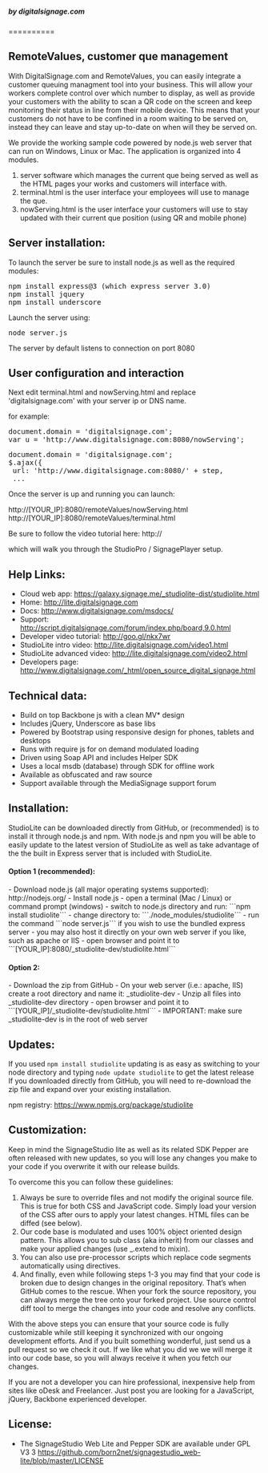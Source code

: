 <h5>by digitalsignage.com</h5> 
==========



RemoteValues, customer que management
---------------------------------------

With DigitalSignage.com and RemoteValues, you can easily integrate a customer queuing managment tool into your business.
This will allow your workers complete control over which number to display, as well as provide your customers with the ability to scan a QR code on the screen and keep monitoring their status in line from their mobile device.
This means that your customers do not have to be confined in a room waiting to be served on, instead they can leave and stay up-to-date on when will they be served on.

We provide the working sample code powered by node.js web server that can run on Windows, Linux or Mac.
The application is organized into 4 modules.

1. server software which manages the current que being served as well as the HTML pages your works and customers will interface with.
2. terminal.html is the user interface your employees will use to manage the que.
3. nowServing.html is the user interface your customers will use to stay updated with their current que position (using QR and mobile phone)

Server installation:
------------------------------------------------------------------------
To launch the server be sure to install node.js as well as the required modules:

<pre>
npm install express@3 (which express server 3.0)
npm install jquery
npm install underscore
</pre>

Launch the server using:

<pre>
node server.js
</pre>

The server by default listens to connection on port 8080

User configuration and interaction
------------------------------------------------------------------------
Next edit terminal.html and nowServing.html and replace 'digitalsignage.com' with your server ip or DNS name.

for example:

<pre>
document.domain = 'digitalsignage.com';
var u = 'http://www.digitalsignage.com:8080/nowServing';
</pre>

<pre>
document.domain = 'digitalsignage.com';
$.ajax({
 url: 'http://www.digitalsignage.com:8080/' + step,
 ...
</pre>

Once the server is up and running you can launch:

http://[YOUR_IP]:8080/remoteValues/nowServing.html
http://[YOUR_IP]:8080/remoteValues/terminal.html

Be sure to follow the video tutorial here:
http://

which will walk you through the StudioPro / SignagePlayer setup.


Help Links:
------------------------------------------------------------------------
- Cloud web app: https://galaxy.signage.me/_studiolite-dist/studiolite.html
- Home: http://lite.digitalsignage.com
- Docs: http://www.digitalsignage.com/msdocs/
- Support: http://script.digitalsignage.com/forum/index.php/board,9.0.html
- Developer video tutorial: http://goo.gl/nkx7wr
- StudioLite intro video: http://lite.digitalsignage.com/video1.html
- StudioLite advanced  video: http://lite.digitalsignage.com/video2.html
- Developers page: http://www.digitalsignage.com/_html/open_source_digital_signage.html

Technical data:
------------------------------------------------------------------------
- Build on top Backbone js with a clean MV* design
- Includes jQuery, Underscore as base libs
- Powered by Bootstrap using responsive design for phones, tablets and desktops
- Runs with require js for on demand modulated loading
- Driven using Soap API and includes Helper SDK
- Uses a local msdb (database) through SDK for offline work
- Available as obfuscated and raw source
- Support available through the MediaSignage support forum

Installation:
------------------------------------------------------------------------

StudioLite can be downloaded directly from GitHub, or (recommended) is to install it through node.js and npm.
With node.js and npm you will be able to easily update to the latest version of StudioLite as well as take advantage of the the built in Express server that is included with StudioLite.

<h4>Option 1 (recommended):</h4>
- Download node.js (all major operating systems supported): http://nodejs.org/
- Install node.js 
- open a terminal (Mac / Linux) or command prompt (windows)
- switch to node.js directory and run: ```npm install studiolite```
- change directory to: ```./node_modules/studiolite``` 
- run the command ```node server.js``` if you wish to use the bundled express server
- you may also host it directly on your own web server if you like, such as apache or IIS
- open browser and point it to ```[YOUR_IP]:8080/_studiolite-dev/studiolite.html```

<h4>Option 2:</h4>
- Download the zip from GitHub
- On your web server (i.e.: apache, IIS) create a root directory and name it: _studiolite-dev
- Unzip all files into _studiolite-dev directory
- open browser and point it to ```[YOUR_IP]/_studiolite-dev/studiolite.html```
- IMPORTANT: make sure _studiolite-dev is in the root of web server

Updates:
------------------------------------------------------------------------
If you used ```npm install studiolite``` updating is as easy as switching to your node directory and typing ```node update studiolite``` to get the latest release
If you downloaded directly from GitHub, you will need to re-download the zip file and expand over your existing installation.
 
npm registry: https://www.npmjs.org/package/studiolite 

Customization:
------------------------------------------------------------------------
Keep in mind the SignageStudio lite as well as its related SDK Pepper are often released with new updates, so you will lose any changes you make to your code if you overwrite it with our release builds.

To overcome this you can follow these guidelines:

1.	Always be sure to override files and not modify the original source file. This is true for both CSS and JavaScript code. Simply load your version of the CSS after ours to apply your latest changes. HTML files can be diffed (see below).
2.	Our code base is modulated and uses 100% object oriented design pattern. This allows you to sub class (aka inherit) from our classes and make your applied changes (use _.extend to mixin).
3.	You can also use pre-processor scripts which replace code segments automatically using directives.
4.	And finally, even while following steps 1-3 you may find that your code is broken due to design changes in the original repository. That’s when GitHub comes to the rescue. When your fork the source repository, you can always merge the tree onto your forked project. Use source control diff tool to merge the changes into your code and resolve any conflicts.

With the above steps you can ensure that your source code is fully customizable while still keeping it synchronized with our ongoing development efforts.
And if you built something wonderful, just send us a pull request so we check it out. 
If we like what you did we we will merge it into our code base, so you will always receive it when you fetch our changes.

If you are not a developer you can hire professional, inexpensive help from sites like oDesk and Freelancer.
Just post you are looking for a JavaScript, jQuery, Backbone experienced developer.



License:
------------------------------------------------------------------------
- The SignageStudio Web Lite and Pepper SDK are available under GPL V3 3 https://github.com/born2net/signagestudio_web-lite/blob/master/LICENSE


